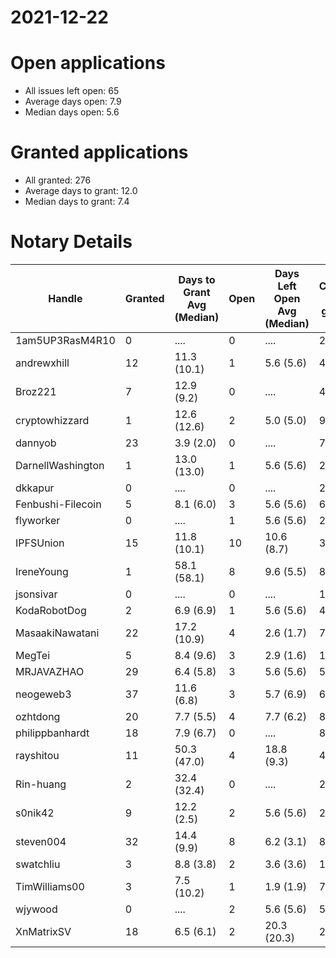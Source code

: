 2021-12-22
==========

# Open applications

- All issues left open: 65
- Average days open: 7.9
- Median days open: 5.6

# Granted applications

- All granted: 276
- Average days to grant: 12.0
- Median days to grant: 7.4

# Notary Details

| Handle            |   Granted | Days to Grant Avg (Median)   |   Open | Days Left Open Avg (Median)   |   Closed (no grant) |
|-------------------|-----------|------------------------------|--------|-------------------------------|---------------------|
| 1am5UP3RasM4R10   |         0 | ....                         |      0 | ....                          |                   2 |
| andrewxhill       |        12 | 11.3  (10.1)                 |      1 | 5.6  (5.6)                    |                  45 |
| Broz221           |         7 | 12.9  (9.2)                  |      0 | ....                          |                  48 |
| cryptowhizzard    |         1 | 12.6  (12.6)                 |      2 | 5.0  (5.0)                    |                   9 |
| dannyob           |        23 | 3.9  (2.0)                   |      0 | ....                          |                  77 |
| DarnellWashington |         1 | 13.0  (13.0)                 |      1 | 5.6  (5.6)                    |                   2 |
| dkkapur           |         0 | ....                         |      0 | ....                          |                   2 |
| Fenbushi-Filecoin |         5 | 8.1  (6.0)                   |      3 | 5.6  (5.6)                    |                  69 |
| flyworker         |         0 | ....                         |      1 | 5.6  (5.6)                    |                   2 |
| IPFSUnion         |        15 | 11.8  (10.1)                 |     10 | 10.6  (8.7)                   |                  34 |
| IreneYoung        |         1 | 58.1  (58.1)                 |      8 | 9.6  (5.5)                    |                   8 |
| jsonsivar         |         0 | ....                         |      0 | ....                          |                  13 |
| KodaRobotDog      |         2 | 6.9  (6.9)                   |      1 | 5.6  (5.6)                    |                   4 |
| MasaakiNawatani   |        22 | 17.2  (10.9)                 |      4 | 2.6  (1.7)                    |                  75 |
| MegTei            |         5 | 8.4  (9.6)                   |      3 | 2.9  (1.6)                    |                  12 |
| MRJAVAZHAO        |        29 | 6.4  (5.8)                   |      3 | 5.6  (5.6)                    |                  58 |
| neogeweb3         |        37 | 11.6  (6.8)                  |      3 | 5.7  (6.9)                    |                  69 |
| ozhtdong          |        20 | 7.7  (5.5)                   |      4 | 7.7  (6.2)                    |                  80 |
| philippbanhardt   |        18 | 7.9  (6.7)                   |      0 | ....                          |                  81 |
| rayshitou         |        11 | 50.3  (47.0)                 |      4 | 18.8  (9.3)                   |                  40 |
| Rin-huang         |         2 | 32.4  (32.4)                 |      0 | ....                          |                   2 |
| s0nik42           |         9 | 12.2  (2.5)                  |      2 | 5.6  (5.6)                    |                  27 |
| steven004         |        32 | 14.4  (9.9)                  |      8 | 6.2  (3.1)                    |                  88 |
| swatchliu         |         3 | 8.8  (3.8)                   |      2 | 3.6  (3.6)                    |                  16 |
| TimWilliams00     |         3 | 7.5  (10.2)                  |      1 | 1.9  (1.9)                    |                   7 |
| wjywood           |         0 | ....                         |      2 | 5.6  (5.6)                    |                   5 |
| XnMatrixSV        |        18 | 6.5  (6.1)                   |      2 | 20.3  (20.3)                  |                  29 |